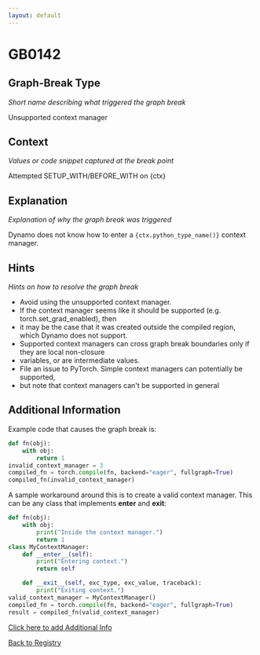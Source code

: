 ```yaml
---
layout: default
---
```

# GB0142

## Graph-Break Type
*Short name describing what triggered the graph break*

Unsupported context manager

## Context
*Values or code snippet captured at the break point*

Attempted SETUP_WITH/BEFORE_WITH on {ctx}

## Explanation
*Explanation of why the graph break was triggered*

Dynamo does not know how to enter a `{ctx.python_type_name()}` context manager.

## Hints
*Hints on how to resolve the graph break*

- Avoid using the unsupported context manager.
- If the context manager seems like it should be supported (e.g. torch.set_grad_enabled), then 
- it may be the case that it was created outside the compiled region, which Dynamo does not support. 
- Supported context managers can cross graph break boundaries only if they are local non-closure 
- variables, or are intermediate values.
- File an issue to PyTorch. Simple context managers can potentially be supported, 
- but note that context managers can't be supported in general


## Additional Information

<!-- ADDITIONAL INFORMATION START - Add custom information below this line -->
Example code that causes the graph break is:
```python
def fn(obj):
    with obj:
        return 1
invalid_context_manager = 3
compiled_fn = torch.compile(fn, backend="eager", fullgraph=True)
compiled_fn(invalid_context_manager)
```
A sample workaround around this is to create a valid context manager. This can be any class that implements __enter__ and __exit__:
```python
def fn(obj):
    with obj:
        print("Inside the context manager.")
        return 1
class MyContextManager:
    def __enter__(self):
        print("Entering context.")
        return self

    def __exit__(self, exc_type, exc_value, traceback):
        print("Exiting context.")
valid_context_manager = MyContextManager()
compiled_fn = torch.compile(fn, backend="eager", fullgraph=True)
result = compiled_fn(valid_context_manager)
```

<!-- ADDITIONAL INFORMATION END -->


[Click here to add Additional Info](https://github.com/pytorch-labs/compile-graph-break-site/edit/main/docs/gb/gb0142.md)

[Back to Registry](../index.html)
